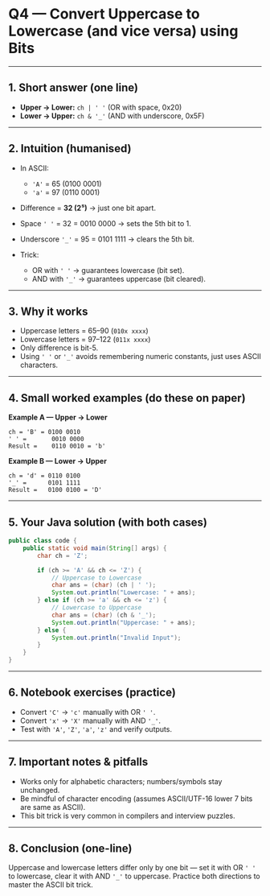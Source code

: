 # Q4 — Convert Uppercase to Lowercase (and vice versa) using Bits

---

## 1. Short answer (one line)

* **Upper → Lower:** `ch | ' '` (OR with space, 0x20)
* **Lower → Upper:** `ch & '_'` (AND with underscore, 0x5F)

---

## 2. Intuition (humanised)

* In ASCII:

  * `'A'` = 65 (0100 0001)
  * `'a'` = 97 (0110 0001)
* Difference = **32 (2⁵)** → just one bit apart.
* Space `' '` = 32 = 0010 0000 → sets the 5th bit to 1.
* Underscore `'_'` = 95 = 0101 1111 → clears the 5th bit.
* Trick:

  * OR with `' '` → guarantees lowercase (bit set).
  * AND with `'_'` → guarantees uppercase (bit cleared).

---

## 3. Why it works

* Uppercase letters = 65–90 (`010x xxxx`)
* Lowercase letters = 97–122 (`011x xxxx`)
* Only difference is bit-5.
* Using `' '` or `'_'` avoids remembering numeric constants, just uses ASCII characters.

---

## 4. Small worked examples (do these on paper)

**Example A — Upper → Lower**

```
ch = 'B' = 0100 0010
' ' =       0010 0000
Result =    0110 0010 = 'b'
```

**Example B — Lower → Upper**

```
ch = 'd' = 0110 0100
'_' =      0101 1111
Result =   0100 0100 = 'D'
```

---

## 5. Your Java solution (with both cases)

```java
public class code {
    public static void main(String[] args) {
        char ch = 'Z';

        if (ch >= 'A' && ch <= 'Z') {
            // Uppercase to Lowercase
            char ans = (char) (ch | ' ');
            System.out.println("Lowercase: " + ans);
        } else if (ch >= 'a' && ch <= 'z') {
            // Lowercase to Uppercase
            char ans = (char) (ch & '_');
            System.out.println("Uppercase: " + ans);
        } else {
            System.out.println("Invalid Input");
        }
    }
}
```

---

## 6. Notebook exercises (practice)

* Convert `'C'` → `'c'` manually with OR `' '`.
* Convert `'x'` → `'X'` manually with AND `'_'`.
* Test with `'A'`, `'Z'`, `'a'`, `'z'` and verify outputs.

---

## 7. Important notes & pitfalls

* Works only for alphabetic characters; numbers/symbols stay unchanged.
* Be mindful of character encoding (assumes ASCII/UTF-16 lower 7 bits are same as ASCII).
* This bit trick is very common in compilers and interview puzzles.

---

## 8. Conclusion (one-line)

Uppercase and lowercase letters differ only by one bit — set it with OR `' '` to lowercase, clear it with AND `'_'` to uppercase. Practice both directions to master the ASCII bit trick.
